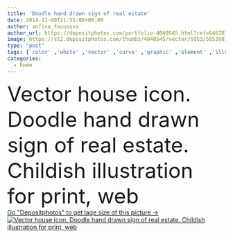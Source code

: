 ```yaml
---
title: 'Doodle hand drawn sign of real estate'
date: 2014-12-08T21:55:08+00:00
author: anfisa_focusova
author_url: https://depositphotos.com/portfolio-4040545.html?ref=64678756
image: https://st2.depositphotos.com/thumbs/4040545/vector/5953/59539813/api_thumb_450.jpg?forcejpeg=true
type: "post"
tags: ['color' ,'white' ,'vector' ,'curve' ,'graphic' ,'element' ,'illustration' ,'design' ,'sign' ,'cute' ,'black' ,'line' ,'kids' ,'hand' ,'symbol' ,'creative' ,'concept' ,'icon' ,'architecture' ,'building' ,'construction' ,'estate' ,'house' ,'real' ,'domestic' ,'dwelling' ,'home' ,'simple' ,'drawing' ,'cottage' ,'mortgage' ,'project' ,'property' ,'template' ,'sketch' ,'company' ,'engineering' ,'apartment' ,'residence' ,'rent' ,'drawn' ,'childish' ,'logo' ,'emblem' ,'realtor' ,'scribble' ,'doodle' ,'chalk' ,'settlement' ,'tenancy' ]
categories: 
  - home
---
```

<div aling="center">
            <font size="60"> Vector house icon. Doodle hand drawn sign of real estate. Childish illustration for print, web</font>   
</div>
<div>
    <a href='https://st2.depositphotos.com/thumbs/4040545/vector/5953/59539813/api_thumb_450.jpg?forcejpeg=true?ref=64678756' target=_blank > Go "Depositphotos" to get lage size of this picture ->
        <img href='https://st2.depositphotos.com/thumbs/4040545/vector/5953/59539813/api_thumb_450.jpg?forcejpeg=true?ref=64678756' src='https://st2.depositphotos.com/4040545/5953/v/950/depositphotos_59539813-stock-illustration-doodle-hand-drawn-sign-of.jpg?forcejpeg=true' alt='Vector house icon. Doodle hand drawn sign of real estate. Childish illustration for print, web' >
    </a>
</div>
